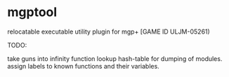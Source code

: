 # mgptool
 relocatable executable utility plugin for mgp+ [GAME ID ULJM-05261)


TODO:

take guns into infinity
function lookup hash-table for dumping of modules. assign labels to known functions and their variables.
